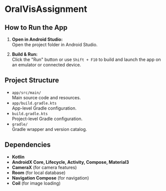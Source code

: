 # OralVisAssignment

## How to Run the App

1. **Open in Android Studio:**  
   Open the project folder in Android Studio.

2. **Build & Run:**  
   Click the "Run" button or use `Shift + F10` to build and launch the app on an emulator or connected device.

## Project Structure

- `app/src/main/`  
  Main source code and resources.
- `app/build.gradle.kts`  
  App-level Gradle configuration.
- `build.gradle.kts`  
  Project-level Gradle configuration.
- `gradle/`  
  Gradle wrapper and version catalog.

## Dependencies

- **Kotlin**
- **AndroidX Core, Lifecycle, Activity, Compose, Material3**
- **CameraX** (for camera features)
- **Room** (for local database)
- **Navigation Compose** (for navigation)
- **Coil** (for image loading)

